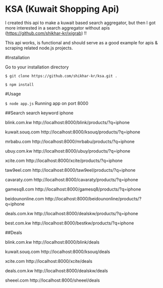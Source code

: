 # KSA (Kuwait Shopping Api)

I created this api to make a kuwait based search aggregator, but then I got more interested in a search aggregator without apis (https://github.com/shikhar-kr/ixigrab) !!

This api works, is functional and should serve as a good example for apis & scraping related node.js projects.

#Installation

Go to your installation directory

`$ git clone https://github.com/shikhar-kr/ksa.git .`

`$ npm install`

#Usage

`$ node app.js`
Running app on port 8000

##Search 
search keyword iphone

blink.com.kw
http://localhost:8000/blink/products/?q=iphone

kuwait.souq.com
http://localhost:8000/ksouq/products/?q=iphone

mrbabu.com
http://localhost:8000/mrbabu/products/?q=iphone

ubuy.com.kw
http://localhost:8000/ubuy/products/?q=iphone

xcite.com
http://localhost:8000/xcite/products/?q=iphone

taw9eel.com
http://localhost:8000/taw9eel/products/?q=iphone

cavaraty.com
http://localhost:8000/cavaraty/products/?q=iphone

gamesq8.com
http://localhost:8000/gamesq8/products/?q=iphone

beidounonline.com
http://localhost:8000/beidounonline/products/?q=iphone

deals.com.kw
http://localhost:8000/dealskw/products/?q=iphone

best.com.kw
http://localhost:8000/bestkw/products/?q=iphone

##Deals

blink.com.kw
http://localhost:8000/blink/deals

kuwait.souq.com
http://localhost:8000/ksouq/deals

xcite.com
http://localhost:8000/xcite/deals

deals.com.kw
http://localhost:8000/dealskw/deals

sheeel.com
http://localhost:8000/sheeel/deals

